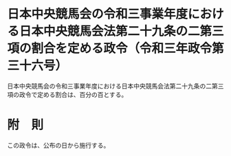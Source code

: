 # 日本中央競馬会の令和三事業年度における日本中央競馬会法第二十九条の二第三項の割合を定める政令（令和三年政令第三十六号）
日本中央競馬会の令和三事業年度における日本中央競馬会法第二十九条の二第三項の政令で定める割合は、百分の百とする。
# 附　則
この政令は、公布の日から施行する。
